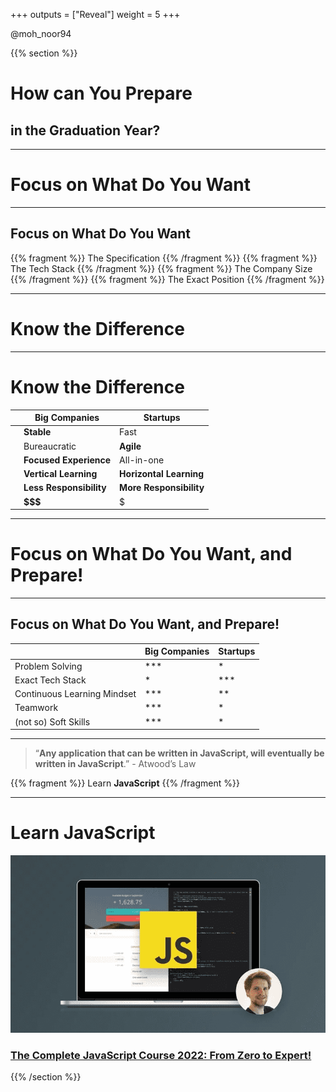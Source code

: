 +++
outputs = ["Reveal"]
weight = 5
+++


<p class="twitter">@moh_noor94</p>

{{% section %}}

# How can You Prepare

## in the Graduation Year?

---

# Focus on What Do You Want

---

## Focus on What Do You Want

{{% fragment %}} The Specification {{% /fragment %}}
{{% fragment %}} The Tech Stack {{% /fragment %}}
{{% fragment %}} The Company Size {{% /fragment %}}
{{% fragment %}} The Exact Position {{% /fragment %}}


---

# Know the Difference

---

# Know the Difference

|     | Big Companies           | Startups                |
|-----|-------------------------|-------------------------|
|     | **Stable**              | Fast                    |
|     | Bureaucratic            | **Agile**               |
|     | **Focused Experience**  | All-in-one              |
|     | **Vertical Learning**   | **Horizontal Learning** |
|     | **Less Responsibility** | **More Responsibility** |
|     | **$$$**                 | $                       |

---

# Focus on What Do You Want, and Prepare!

---

## Focus on What Do You Want, and Prepare!

|  | Big Companies | Startups |
|--|-----------------------------|------------|
| Problem Solving |       ***       | * |
| Exact Tech Stack | * | *** |
| Continuous Learning Mindset | *** | ** |
| Teamwork | *** | * |
| (not so) Soft Skills | *** | * |

---

>  “**Any application that can be written in JavaScript, will eventually be written in JavaScript**.” - Atwood’s Law

{{% fragment %}} Learn **JavaScript** {{% /fragment %}}

---

# Learn JavaScript
<img class="r-stretch smaller-img" src="pics/js-course.png" alt="The Complete JavaScript Course 2022: From Zero to Expert!">

### [The Complete JavaScript Course 2022: From Zero to Expert!](https://www.udemy.com/course/the-complete-javascript-course/)

{{% /section %}}
